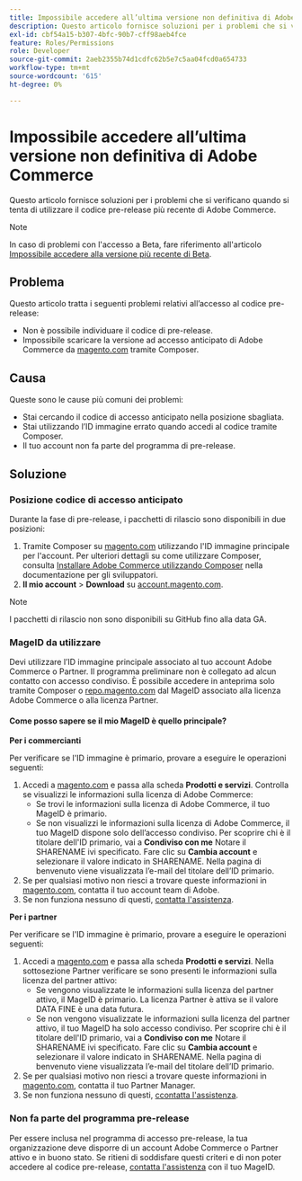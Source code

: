```yaml
---
title: Impossibile accedere all’ultima versione non definitiva di Adobe Commerce
description: Questo articolo fornisce soluzioni per i problemi che si verificano quando si tenta di utilizzare il codice pre-release più recente di Adobe Commerce.
exl-id: cbf54a15-b307-4bfc-90b7-cff98aeb4fce
feature: Roles/Permissions
role: Developer
source-git-commit: 2aeb2355b74d1cdfc62b5e7c5aa04fcd0a654733
workflow-type: tm+mt
source-wordcount: '615'
ht-degree: 0%

---
```


# Impossibile accedere all’ultima versione non definitiva di Adobe Commerce

Questo articolo fornisce soluzioni per i problemi che si verificano quando si tenta di utilizzare il codice pre-release più recente di Adobe Commerce.

>[!NOTE]
>
>In caso di problemi con l&#39;accesso a Beta, fare riferimento all&#39;articolo [Impossibile accedere alla versione più recente di Beta](/help/how-to/general/cannot-access-the-latest-beta-version.md).

## Problema

Questo articolo tratta i seguenti problemi relativi all’accesso al codice pre-release:

* Non è possibile individuare il codice di pre-release.
* Impossibile scaricare la versione ad accesso anticipato di Adobe Commerce da [magento.com](https://account.magento.com/customer/account/login) tramite Composer.

## Causa

Queste sono le cause più comuni dei problemi:

* Stai cercando il codice di accesso anticipato nella posizione sbagliata.
* Stai utilizzando l’ID immagine errato quando accedi al codice tramite Composer.
* Il tuo account non fa parte del programma di pre-release.

## Soluzione

### Posizione codice di accesso anticipato

Durante la fase di pre-release, i pacchetti di rilascio sono disponibili in due posizioni:

1. Tramite Composer su [magento.com](https://repo.magento.com/) utilizzando l&#39;ID immagine principale per l&#39;account. Per ulteriori dettagli su come utilizzare Composer, consulta [Installare Adobe Commerce utilizzando Composer](https://experienceleague.adobe.com/it/docs/commerce-operations/installation-guide/composer) nella documentazione per gli sviluppatori.
1. **Il mio account** > **Download** su [account.magento.com](https://account.magento.com/customer/account/login).

>[!NOTE]
>
>I pacchetti di rilascio non sono disponibili su GitHub fino alla data GA.

### MageID da utilizzare

Devi utilizzare l’ID immagine principale associato al tuo account Adobe Commerce o Partner. Il programma preliminare non è collegato ad alcun contatto con accesso condiviso. È possibile accedere in anteprima solo tramite Composer o [repo.magento.com](https://repo.magento.com/) dal MageID associato alla licenza Adobe Commerce o alla licenza Partner.

#### Come posso sapere se il mio MageID è quello principale?

**Per i commercianti**

Per verificare se l&#39;ID immagine è primario, provare a eseguire le operazioni seguenti:

1. Accedi a [magento.com](https://account.magento.com/customer/account/login) e passa alla scheda **Prodotti e servizi**. Controlla se visualizzi le informazioni sulla licenza di Adobe Commerce:
   * Se trovi le informazioni sulla licenza di Adobe Commerce, il tuo MageID è primario.
   * Se non visualizzi le informazioni sulla licenza di Adobe Commerce, il tuo MageID dispone solo dell’accesso condiviso. Per scoprire chi è il titolare dell&#39;ID primario, vai a **Condiviso con me** Notare il SHARENAME ivi specificato. Fare clic su **Cambia account** e selezionare il valore indicato in SHARENAME. Nella pagina di benvenuto viene visualizzata l’e-mail del titolare dell’ID primario.
1. Se per qualsiasi motivo non riesci a trovare queste informazioni in [magento.com](https://account.magento.com/customer/account/login), contatta il tuo account team di Adobe.
1. Se non funziona nessuno di questi, [contatta l&#39;assistenza](/help/help-center-guide/help-center/magento-help-center-user-guide.md#submit-ticket).

**Per i partner**

Per verificare se l&#39;ID immagine è primario, provare a eseguire le operazioni seguenti:

1. Accedi a [magento.com](https://account.magento.com/customer/account/login) e passa alla scheda **Prodotti e servizi**. Nella sottosezione Partner verificare se sono presenti le informazioni sulla licenza del partner attivo:
   * Se vengono visualizzate le informazioni sulla licenza del partner attivo, il MageID è primario. La licenza Partner è attiva se il valore DATA FINE è una data futura.
   * Se non vengono visualizzate le informazioni sulla licenza del partner attivo, il tuo MageID ha solo accesso condiviso. Per scoprire chi è il titolare dell&#39;ID primario, vai a **Condiviso con me** Notare il SHARENAME ivi specificato. Fare clic su **Cambia account** e selezionare il valore indicato in SHARENAME. Nella pagina di benvenuto viene visualizzata l’e-mail del titolare dell’ID primario.
1. Se per qualsiasi motivo non riesci a trovare queste informazioni in [magento.com](https://account.magento.com/customer/account/login), contatta il tuo Partner Manager.
1. Se non funziona nessuno di questi, [сcontatta l&#39;assistenza](/help/help-center-guide/help-center/magento-help-center-user-guide.md#submit-ticket).

### Non fa parte del programma pre-release

Per essere inclusa nel programma di accesso pre-release, la tua organizzazione deve disporre di un account Adobe Commerce o Partner attivo e in buono stato. Se ritieni di soddisfare questi criteri e di non poter accedere al codice pre-release, [contatta l&#39;assistenza](/help/help-center-guide/help-center/magento-help-center-user-guide.md#submit-ticket) con il tuo MageID.
